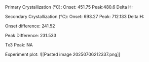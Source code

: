 Primary Crystallization (°C):
	Onset: 451.75
	Peak:480.6
	Delta H:
	
Secondary Crystallization  (°C):
	Onset: 693.27
	Peak: 712.133
	Delta H:
	
Onset difference: 241.52

Peak Difference: 231.533

Tx3 Peak: NA
<!-- PUBLISH STOP -->
Experiment plot:
![[Pasted image 20250706212337.png]]
